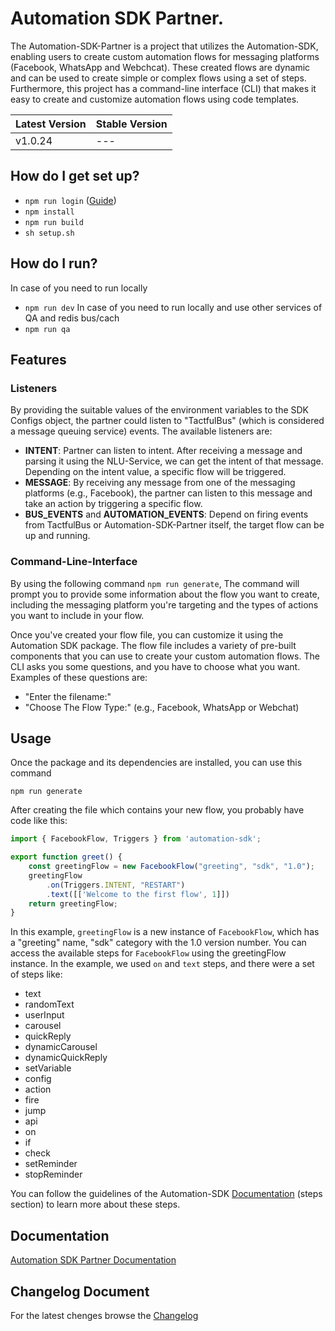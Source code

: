 # Automation SDK Partner. #


The Automation-SDK-Partner is a project that utilizes the Automation-SDK, enabling users to create custom automation flows for messaging platforms (Facebook, WhatsApp and Webchcat). These created flows are dynamic and can be used to create simple or complex flows using a set of steps. Furthermore, this project has a command-line interface (CLI) that makes it easy to create and customize automation flows using code templates.

|Latest Version | Stable Version |
| --- | --- |
| v1.0.24 | --- |

## How do I get set up? ##

* `npm run login` ([Guide](https://sitalks.atlassian.net/wiki/spaces/Janus/pages/1943175169/AWS+Code+Artifact+Login))
* `npm install`
* `npm run build`
* `sh setup.sh`

## How do I run? ##
In case of you need to run locally
* ```npm run dev```
In case of you need to run locally and use other services of QA and redis bus/cach
* ```npm run qa```


## Features ##

### Listeners

By providing the suitable values of the environment variables to the SDK Configs object, the partner could listen to "TactfulBus" (which is considered a message queuing service) events. The available listeners are:

- **INTENT**: Partner can listen to intent. After receiving a message and parsing it using the NLU-Service, we can get the intent of that message. Depending on the intent value, a specific flow will be triggered.
- **MESSAGE**: By receiving any message from one of the messaging platforms (e.g., Facebook), the partner can listen to this message and take an action by triggering a specific flow.
- **BUS_EVENTS** and **AUTOMATION_EVENTS**: Depend on firing events from TactfulBus or Automation-SDK-Partner itself, the target flow can be up and running.

### Command-Line-Interface

By using the following command `npm run generate`, The command will prompt you to provide some information about the flow you want to create, including the messaging platform you're targeting and the types of actions you want to include in your flow.

Once you've created your flow file, you can customize it using the Automation SDK package. The flow file includes a variety of pre-built components that you can use to create your custom automation flows. The CLI asks you some questions, and you have to choose what you want. Examples of these questions are:

- "Enter the filename:"
- "Choose The Flow Type:" (e.g., Facebook, WhatsApp or Webchat)

## Usage ##

Once the package and its dependencies are installed, you can use this command

```npm run generate```

After creating the file which contains your new flow, you probably have code like this:

```javascript
import { FacebookFlow, Triggers } from 'automation-sdk';

export function greet() {
    const greetingFlow = new FacebookFlow("greeting", "sdk", "1.0");
    greetingFlow
        .on(Triggers.INTENT, "RESTART")
        .text([['Welcome to the first flow', 1]])
    return greetingFlow;
}
```
In this example, `greetingFlow` is a new instance of `FacebookFlow`, which has a "greeting" name, "sdk" category with the 1.0 version number. You can access the available steps for `FacebookFlow` using the greetingFlow instance. In the example, we used `on` and `text` steps, and there were a set of steps like:

* text
* randomText
* userInput
* carousel
* quickReply
* dynamicCarousel
* dynamicQuickReply
* setVariable
* config
* action
* fire
* jump
* api
* on
* if
* check
* setReminder
* stopReminder

You can follow the guidelines of the Automation-SDK [Documentation](https://sitalks.atlassian.net/wiki/spaces/Janus/pages/1942913624/Steps) (steps section) to learn more about these steps.

## Documentation ##

[Automation SDK Partner Documentation](https://sitalks.atlassian.net/wiki/spaces/Janus/pages/1939505157/Automation+SDK+Partner)


## Changelog Document ##

For the latest chenges browse the [Changelog](./CHANGELOG.md )
